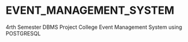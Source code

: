 # EVENT_MANAGEMENT_SYSTEM

4rth Semester DBMS Project
College Event Management System using POSTGRESQL
